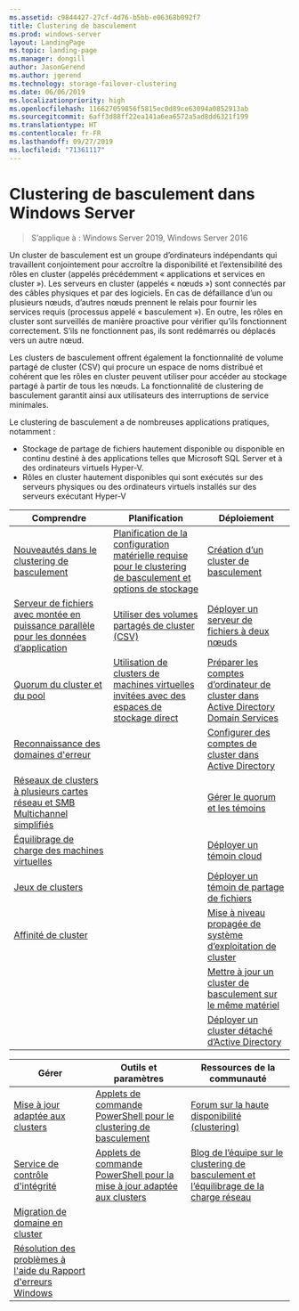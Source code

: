 ```yaml
---
ms.assetid: c9844427-27cf-4d76-b5bb-e06368b092f7
title: Clustering de basculement
ms.prod: windows-server
layout: LandingPage
ms.topic: landing-page
ms.manager: dongill
author: JasonGerend
ms.author: jgerend
ms.technology: storage-failover-clustering
ms.date: 06/06/2019
ms.localizationpriority: high
ms.openlocfilehash: 116627059856f5815ec0d89ce63094a0852913ab
ms.sourcegitcommit: 6aff3d88ff22ea141a6ea6572a5ad8dd6321f199
ms.translationtype: HT
ms.contentlocale: fr-FR
ms.lasthandoff: 09/27/2019
ms.locfileid: "71361117"
---
```

# <a name="failover-clustering-in-windows-server"></a>Clustering de basculement dans Windows Server

> S’applique à : Windows Server 2019, Windows Server 2016

Un cluster de basculement est un groupe d’ordinateurs indépendants qui travaillent conjointement pour accroître la disponibilité et l’extensibilité des rôles en cluster (appelés précédemment « applications et services en cluster »). Les serveurs en cluster (appelés « nœuds ») sont connectés par des câbles physiques et par des logiciels. En cas de défaillance d’un ou plusieurs nœuds, d’autres nœuds prennent le relais pour fournir les services requis (processus appelé « basculement »). En outre, les rôles en cluster sont surveillés de manière proactive pour vérifier qu’ils fonctionnent correctement. S’ils ne fonctionnent pas, ils sont redémarrés ou déplacés vers un autre nœud.

Les clusters de basculement offrent également la fonctionnalité de volume partagé de cluster (CSV) qui procure un espace de noms distribué et cohérent que les rôles en cluster peuvent utiliser pour accéder au stockage partagé à partir de tous les nœuds. La fonctionnalité de clustering de basculement garantit ainsi aux utilisateurs des interruptions de service minimales.

Le clustering de basculement a de nombreuses applications pratiques, notamment :

* Stockage de partage de fichiers hautement disponible ou disponible en continu destiné à des applications telles que Microsoft SQL Server et à des ordinateurs virtuels Hyper-V.
* Rôles en cluster hautement disponibles qui sont exécutés sur des serveurs physiques ou des ordinateurs virtuels installés sur des serveurs exécutant Hyper-V

| **Comprendre**                                                               |  **Planification**                          |  **Déploiement**       |
| -------------                                                                |  --------------                        | --------------------- |
| [Nouveautés dans le clustering de basculement](whats-new-in-failover-clustering.md)    | [Planification de la configuration matérielle requise pour le clustering de basculement et options de stockage](clustering-requirements.md)  | [Création d’un cluster de basculement](create-failover-cluster.md) |
| [Serveur de fichiers avec montée en puissance parallèle pour les données d’application](sofs-overview.md)               | [Utiliser des volumes partagés de cluster (CSV)](failover-cluster-csvs.md) | [Déployer un serveur de fichiers à deux nœuds](../storage/storage-spaces/storage-spaces-direct-in-vm.md) |
|  [Quorum du cluster et du pool](../storage/storage-spaces/understand-quorum.md)   |  [Utilisation de clusters de machines virtuelles invitées avec des espaces de stockage direct](../storage/storage-spaces/storage-spaces-direct-in-vm.md)       | [Préparer les comptes d’ordinateur de cluster dans Active Directory Domain Services](prestage-cluster-adds.md) |
| [Reconnaissance des domaines d'erreur](fault-domains.md)                                 |                                 | [Configurer des comptes de cluster dans Active Directory](configure-ad-accounts.md) |
| [Réseaux de clusters à plusieurs cartes réseau et SMB Multichannel simplifiés](smb-multichannel.md) |                       | [Gérer le quorum et les témoins](manage-cluster-quorum.md) |
| [Équilibrage de charge des machines virtuelles](vm-load-balancing-overview.md)                         |                             | [Déployer un témoin cloud](deploy-cloud-witness.md) |
| [Jeux de clusters](../storage/storage-spaces/cluster-sets.md)                  |                             |[Déployer un témoin de partage de fichiers](file-share-witness.md) |
| [Affinité de cluster](cluster-affinity.md)                                     |                            | [Mise à niveau propagée de système d’exploitation de cluster](cluster-operating-system-rolling-upgrade.md) |
|                                                                             |                            | [Mettre à jour un cluster de basculement sur le même matériel](upgrade-option-same-hardware.md) |
|                                                                            |                             | [Déployer un cluster détaché d’Active Directory](https://docs.microsoft.com/previous-versions/windows/it-pro/windows-server-2012-R2-and-2012/dn265970\(v%3dws.11\))

|**Gérer**  |  **Outils et paramètres**  |  **Ressources de la communauté**       |
| ------------- |  -------------- | --------------------- |
| [ Mise à jour adaptée aux clusters](cluster-aware-updating.md)    |   [Applets de commande PowerShell pour le clustering de basculement](https://docs.microsoft.com/powershell/module/failoverclusters/?view=win10-ps)      |  [Forum sur la haute disponibilité (clustering)](https://go.microsoft.com/fwlink/p/?LinkId=230641)       |
|  [Service de contrôle d'intégrité](health-service-overview.md)   |   [Applets de commande PowerShell pour la mise à jour adaptée aux clusters](https://docs.microsoft.com/powershell/module/clusterawareupdating/?view=win10-ps)      | [Blog de l’équipe sur le clustering de basculement et l’équilibrage de la charge réseau](http://blogs.msdn.com/b/clustering/)        |
|  [Migration de domaine en cluster](cluster-domain-migration.md)   |         |         |
|  [Résolution des problèmes à l'aide du Rapport d'erreurs Windows](troubleshooting-using-wer-reports.md)   |         |         |
